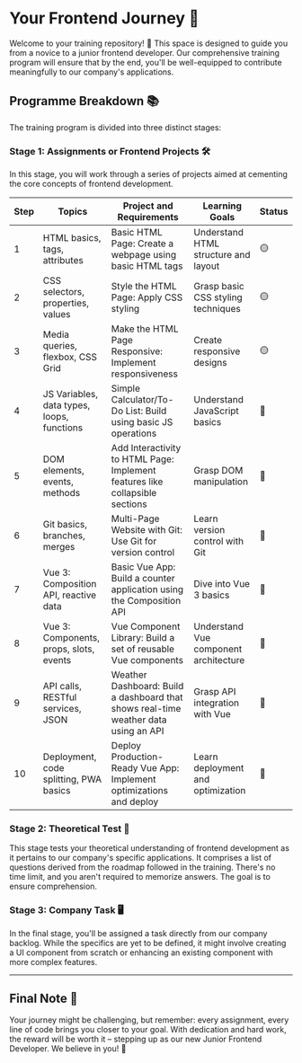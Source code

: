 # Your Frontend Journey 🚀

Welcome to your training repository! 🎉 This space is designed to guide you from a novice to a junior frontend developer. Our comprehensive training program will ensure that by the end, you'll be well-equipped to contribute meaningfully to our company's applications.

## Programme Breakdown 📚

The training program is divided into three distinct stages:

### Stage 1: Assignments or Frontend Projects 🛠️

In this stage, you will work through a series of projects aimed at cementing the core concepts of frontend development.

| Step | Topics                                       | Project and Requirements                                                                 | Learning Goals                        | Status      |
|------|----------------------------------------------|------------------------------------------------------------------------------------------|---------------------------------------|-------------|
| 1    | HTML basics, tags, attributes               | Basic HTML Page: Create a webpage using basic HTML tags                                  | Understand HTML structure and layout  | 🟡          |
| 2    | CSS selectors, properties, values           | Style the HTML Page: Apply CSS styling                                                   | Grasp basic CSS styling techniques    | 🟡          |
| 3    | Media queries, flexbox, CSS Grid            | Make the HTML Page Responsive: Implement responsiveness                                   | Create responsive designs             | 🟡          |
| 4    | JS Variables, data types, loops, functions  | Simple Calculator/To-Do List: Build using basic JS operations                            | Understand JavaScript basics          | 🛑          |
| 5    | DOM elements, events, methods                | Add Interactivity to HTML Page: Implement features like collapsible sections              | Grasp DOM manipulation                | 🛑          |
| 6    | Git basics, branches, merges                 | Multi-Page Website with Git: Use Git for version control                                 | Learn version control with Git        | 🛑          |
| 7    | Vue 3: Composition API, reactive data       | Basic Vue App: Build a counter application using the Composition API                     | Dive into Vue 3 basics                | 🛑          |
| 8    | Vue 3: Components, props, slots, events      | Vue Component Library: Build a set of reusable Vue components                            | Understand Vue component architecture | 🛑          |
| 9    | API calls, RESTful services, JSON            | Weather Dashboard: Build a dashboard that shows real-time weather data using an API       | Grasp API integration with Vue        | 🛑          |
| 10   | Deployment, code splitting, PWA basics      | Deploy Production-Ready Vue App: Implement optimizations and deploy                      | Learn deployment and optimization     | 🛑          |


### Stage 2: Theoretical Test 🧠

This stage tests your theoretical understanding of frontend development as it pertains to our company's specific applications. It comprises a list of questions derived from the roadmap followed in the training. There's no time limit, and you aren't required to memorize answers. The goal is to ensure comprehension.

### Stage 3: Company Task 🖥️

In the final stage, you'll be assigned a task directly from our company backlog. While the specifics are yet to be defined, it might involve creating a UI component from scratch or enhancing an existing component with more complex features.

---

## Final Note 🌟

Your journey might be challenging, but remember: every assignment, every line of code brings you closer to your goal. With dedication and hard work, the reward will be worth it – stepping up as our new Junior Frontend Developer. We believe in you! 🎊

